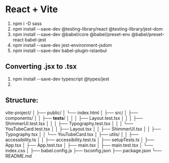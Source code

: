 # React + Vite


1. npm i -D sass
2. npm install --save-dev @testing-library/react @testing-library/jest-dom
3. npm install --save-dev @babel/core @babel/preset-env @babel/preset-react babel-jest
4. npm install --save-dev jest-environment-jsdom
5. npm install --save-dev babel-plugin-istanbul


## Converting .jsx to .tsx
1. npm install --save-dev typescript @types/jest
2. 


## Structure:

vite-project/
│
├── public/
│   └── index.html
│
├── src/
│   ├── components/
│   │   ├── __tests__/
│   │   │   ├── Layout.test.tsx
│   │   │   ├── ShimmerUI.test.tsx
│   │   │   ├── Typography.test.tsx
│   │   │   └── YouTubeCard.test.tsx
│   │   ├── Layout.tsx
│   │   ├── ShimmerUI.tsx
│   │   ├── Typography.tsx
│   │   └── YouTubeCard.tsx
│   ├── utils/
│   │   ├── accessibility.ts
│   │   ├── accessibility.test.ts
│   ├── setupTests.ts
│   ├── App.tsx
│   ├── App.test.tsx
│   ├── main.tsx
│   ├── main.test.tsx
│   └── index.css
│
├── babel.config.js
├── tsconfig.json
├── package.json
└── README.md
